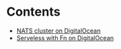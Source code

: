 # Contents

- [NATS cluster on DigitalOcean](https://github.com/abhirockzz/just-DO-it/tree/master/do-nats)
- [Serveless with Fn on DigitalOcean](https://github.com/abhirockzz/just-DO-it/tree/master/do-fn)
